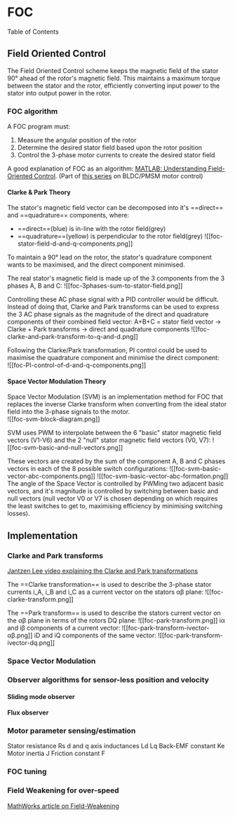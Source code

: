 # FOC
Table of Contents


## Field Oriented Control
The Field Oriented Control scheme keeps the magnetic field of the stator 90° ahead of the rotor's magnetic field. 
This maintains a maximum torque between the stator and the rotor, efficiently converting input power to the stator into output power in the rotor.

### FOC algorithm
A FOC program must: 
1. Measure the angular position of the rotor
2. Determine the desired stator field based upon the rotor position
3. Control the 3-phase motor currents to create the desired stator field

A good explanation of FOC as an algorithm: [MATLAB: Understanding Field-Oriented Control](https://youtu.be/YPD1_rcXBIE). 
(Part of [this series](https://youtube.com/playlist?list=PLn8PRpmsu08qL-EG3DRMtRyokpXQJyhp7) on BLDC/PMSM motor control)

#### Clarke & Park Theory
The stator's magnetic field vector can be decomposed into it's ==direct== and ==quadrature== components, where:
- ==direct==(blue) is in-line with the rotor field(grey)
- ==quadrature==(yellow) is perpendicular to the rotor field(grey)
![[foc-stator-field-d-and-q-components.png]]

To maintain a 90° lead on the rotor, the stator's quadrature component wants to be maximised, and the direct component minimised.

The real stator's magnetic field is made up of the 3 components from the 3 phases A, B and C:
![[foc-3phases-sum-to-stator-field.png]]

Controlling these AC phase signal with a PID controller would be difficult.
Instead of doing that, Clarke and Park transforms can be used to express the 3 AC phase signals as the magnitude of the direct and quadrature components of their combined field vector: 
A+B+C = stator field vector -> Clarke + Park transforms -> direct and quadrature components
![[foc-clarke-and-park-transform-to-q-and-d.png]]

Following the Clarke/Park transformation, PI control could be used to maximise the quadrature component and minimise the direct component:  
![[foc-PI-control-of-d-and-q-components.png]]

#### Space Vector Modulation Theory
Space Vector Modulation (SVM) is an implementation method for FOC that replaces the inverse Clarke transform when converting from the ideal stator field into the 3-phase signals to the motor.  
![[foc-svm-block-diagram.png]]

SVM uses PWM to interpolate between the 6 "basic" stator magnetic field vectors (V1-V6) and the 2 "null" stator magnetic field vectors (V0, V7):
![[foc-svm-basic-and-null-vectors.png]]

These vectors are created by the sum of the component A, B and C phases vectors in each of the 8 possible switch configurations: 
	![[foc-svm-basic-vector-abc-components.png]]
	![[foc-svm-basic-vector-abc-formation.png]]
The angle of the Space Vector is controlled by PWMing two adjacent basic vectors, and it's magnitude is controlled by switching between basic and null vectors (null vector V0 or V7 is chosen depending on which requires the least switches to get to, maximising efficiency by minimising switching losses). 

## Implementation

### Clarke and Park transforms
[Jantzen Lee video explaining the Clarke and Park transformations](https://youtu.be/mbJOxqxLkLE)

The ==Clarke transformation== is used to describe the 3-phase stator currents i_A, i_B and i_C as a current vector on the stators αβ plane:
![[foc-clarke-transform.png]]

The ==Park transform== is used to describe the stators current vector on the αβ plane in terms of the rotors DQ plane:
![[foc-park-transform.png]]
iα and iβ components of a current vector: 
![[foc-park-transform-ivector-αβ.png]]
iD and iQ components of the same vector: 
![[foc-park-transform-ivector-dq.png]]

### Space Vector Modulation


### Observer algorithms for sensor-less position and velocity
#### Sliding mode observer

#### Flux observer


### Motor parameter sensing/estimation
Stator resistance Rs
d and q axis inductances Ld Lq
Back-EMF constant Ke
Motor inertia J
Friction constant F

### FOC tuning

### Field Weakening for over-speed
[MathWorks article on Field-Weakening](https://uk.mathworks.com/help/mcb/gs/field-weakening-control-mtpa-pmsm.html)
